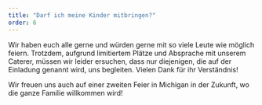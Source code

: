 ```yaml
---
title: "Darf ich meine Kinder mitbringen?"
order: 6
---
```


Wir haben euch alle gerne und würden gerne mit so viele Leute wie möglich feiern. Trotzdem, aufgrund limitiertem Plätze und Absprache mit unserem Caterer, müssen wir leider ersuchen, dass nur diejenigen, die auf der Einladung genannt wird, uns begleiten. Vielen Dank für ihr Verständnis!

Wir freuen uns auch auf einer zweiten Feier in Michigan in der Zukunft, wo die ganze Familie willkommen wird!
